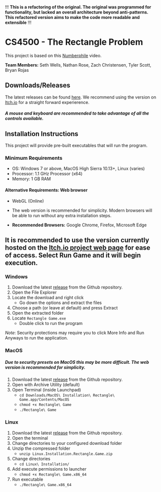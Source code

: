 
!!!
**This is a refactoring of the original. The original was programmed for functionality, but lacked an overall architecture beyond anti-patterns. This refactored version aims to make the code more readable and extensible**
!!!

# CS4500 - The Rectangle Problem
This project is based on this [Numberphile](https://www.youtube.com/watch?v=VZ25tZ9z6uI) video.

**Team Members:** Seth Wells, Nathan Rose, Zach Christensen, Tyler Scott, Bryan Rojas

## Downloads/Releases
The latest releases can be found [here](https://github.com/br36b/CS4500-The-Rectangle-Problem/releases).
We recommend using the version on [Itch.io](https://br36b.itch.io/the-rectangle-problem) for a straight forward experierence.

##### A mouse and keyboard are recommended to take advantage of all the controls available.
## Installation Instructions

This project will provide pre-built executables that will run the program. 

### Minimum Requirements
- OS: Windows 7 or above, MacOS High Sierra 10.13+, Linux (varies)  
- Processor: 1.1 GHz Processor (x64)  
- Memory: 1 GB RAM  

#### Alternative Requirements: Web browser  
- WebGL (Online)  
- The web version is recommended for simplicity. Modern browsers will be able to run without any extra installation steps.   

- **Recommended Browsers:** Google Chrome, Firefox, Microsoft Edge  

## It is recommended to use the version currently hosted on the [Itch.io project web page](https://br36b.itch.io/the-rectangle-problem) for ease of access. Select Run Game and it will begin execution.

### Windows
1. Download the latest [release](https://github.com/br36b/CS4500-The-Rectangle-Problem/releases) from the Github repository.
2. Open the File Explorer 
3. Locate the download and right click
    - Go down the options and extract the files
4. Choose a path (or leave at default) and press Extract
5. Open the extracted folder
6. Locate  `Rectangle Game.exe` 
    - Double click to run the program


*Note*: Security protections may require you to click More Info and Run Anyways to run the application.

### MacOS
##### Due to security presets on MacOS this may be more difficult. The web version is recommended for simplicity.

1. Download the latest [release](https://github.com/br36b/CS4500-The-Rectangle-Problem/releases) from the Github repository.
2. Open with Archive Utility (default)
3. Open Terminal (inside Launchpad)
    - `cd Downloads/MacOS\ Installation\ Rectangle\ Game.app/Contents/MacOS`
    - `chmod +x Rectangle\ Game` 
    - `./Rectangle\ Game`

### Linux
1. Download the latest [release](https://github.com/br36b/CS4500-The-Rectangle-Problem/releases) from the Github repository.
2. Open the terminal 
3. Change directories to your configured download folder
4. Unzip the compressed folder
    - `unzip Linux.Installation.Rectangle.Game.zip`  
5. Change directories
    - `cd Linux\ Installation/`  
6. Add execute permissions to launcher
    - `chmod +x Rectangle\ Game.x86_64`
7. Run executable
    - `./Rectangle\ Game.x86_64`

